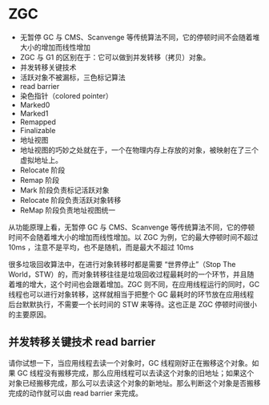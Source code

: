 # ZGC

- 无暂停 GC 与 CMS、Scanvenge 等传统算法不同，它的停顿时间不会随着堆大小的增加而线性增加
- ZGC 与 G1 的区别在于：它可以做到并发转移（拷贝）对象。
- 并发转移关键技术
- 活跃对象不被漏标，三色标记算法
- read barrier
- 染色指针（colored pointer）
- Marked0
- Marked1
- Remapped
- Finalizable
- 地址视图
- 地址视图的巧妙之处就在于，一个在物理内存上存放的对象，被映射在了三个虚拟地址上。
- Relocate 阶段
- Remap 阶段
- Mark 阶段负责标记活跃对象
- Relocate 阶段负责活跃对象转移
- ReMap 阶段负责地址视图统一


从功能原理上看，无暂停 GC 与 CMS、Scanvenge 等传统算法不同，它的停顿时间不会随着堆大小的增加而线性增加。以 ZGC 为例，它的最大停顿时间不超过 10ms ，注意不是平均，也不是随机，而是最大不超过 10ms

很多垃圾回收算法中，在进行对象转移时都是需要 “世界停止”（Stop The World，STW）的，而对象转移往往是垃圾回收过程最耗时的一个环节，并且随着堆的增大，这个时间也会跟着增加。ZGC 则不同，在应用线程运行的同时，GC 线程也可以进行对象转移，这样就相当于把整个 GC 最耗时的环节放在应用线程后台默默执行，不需要一个长时间的 STW 来等待。这也正是 ZGC 停顿时间很小的主要原因。

## 并发转移关键技术 read barrier

请你试想一下，当应用线程去读一个对象时，GC 线程刚好正在搬移这个对象。如果 GC 线程没有搬移完成，那么应用线程可以去读这个对象的旧地址；如果这个对象已经搬移完成，那么可以去读这个对象的新地址。那么判断这个对象是否搬移完成的动作就可以由 read barrier 来完成。